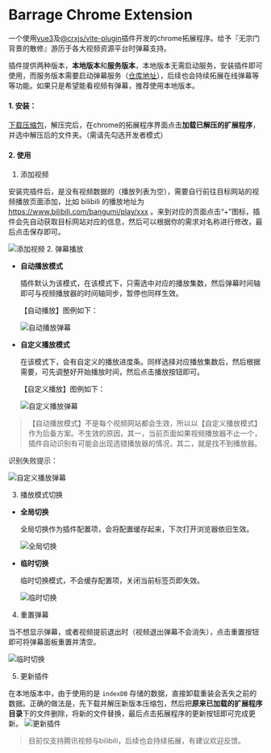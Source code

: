 # Barrage Chrome Extension

一个使用[vue3](https://cn.vuejs.org/)及[@crxjs/vite-plugin](https://github.com/crxjs/chrome-extension-tools)插件开发的chrome拓展程序。给予『无宗门背景的散修』游历于各大视频资源平台时弹幕支持。

插件提供两种版本，**本地版本**和**服务版本**，本地版本无需启动服务，安装插件即可使用，而服务版本需要启动弹幕服务（[仓库地址](https://github.com/moyu-king/barrage-service)），后续也会持续拓展在线弹幕等等功能。如果只是希望能看视频有弹幕，推荐使用本地版本。

#### 1. 安装：
[下载压缩包](https://github.com/moyu-king/barrage-chrome-extension/releases)，解压完后，在chrome的拓展程序界面点击**加载已解压的扩展程序**，并选中解压后的文件夹。（需请先勾选开发者模式）

#### 2. 使用
1. 添加视频

安装完插件后，是没有视频数据的（播放列表为空），需要自行前往目标网站的视频播放页面添加，比如 bilibili 的播放地址为 https://www.bilibili.com/bangumi/play/xxx 。来到对应的页面点击“+”图标，插件会先自动获取目标网站对应的信息，然后可以根据你的需求对名称进行修改，最后点击保存即可。

![添加视频](/images/add.png)
2. 弹幕播放
- **自动播放模式**

  插件默认为该模式，在该模式下，只需选中对应的播放集数，然后弹幕时间轴即可与视频播放器的时间轴同步，暂停也同样生效。

  【自动播放】图例如下：

  ![自动播放弹幕](/images/auto-barrage.png)

- **自定义播放模式**

  在该模式下，会有自定义的播放进度条。同样选择对应播放集数后，然后根据需要，可先调整好开始播放时间，然后点击播放按钮即可。

  【自定义播放】图例如下：

  ![自定义播放弹幕](/images/custom-barrage.png)

> 【自动播放模式】不是每个视频网站都会生效，所以以【自定义播放模式】作为后备方案。不生效的原因，其一，当前页面如果视频播放器不止一个，插件自动识别有可能会出现选错播放器的情况，其二，就是找不到播放器。

识别失败提示：

![自定义播放弹幕](/images/error-tip.png)

3. 播放模式切换

- **全局切换**

  全局切换作为插件配置项，会将配置缓存起来，下次打开浏览器依旧生效。

  ![全局切换](/images/global-switch-mode.png)

- **临时切换**

  临时切换模式，不会缓存配置项，关闭当前标签页即失效。

  ![临时切换](/images/switch-mode.png)

4. 重置弹幕

  当不想显示弹幕，或者视频提前退出时（视频退出弹幕不会消失），点击重置按钮即可将弹幕面板重置并清空。

  ![临时切换](/images/reset.png)

5. 更新插件

在本地版本中，由于使用的是 `indexDB` 存储的数据，直接卸载重装会丢失之前的数据。正确的做法是，先下载并解压新版本压缩包，然后把**原来已加载的扩展程序目录**下的文件删除，将新的文件替换，最后点击拓展程序的更新按钮即可完成更新。
![更新插件](/images/update.png)
> 目前仅支持腾讯视频与bilibili，后续也会持续拓展，有建议欢迎反馈。
